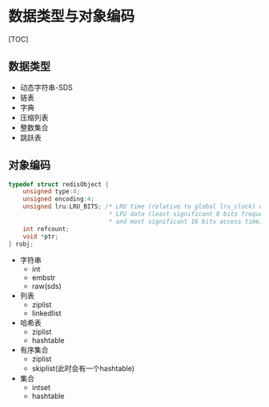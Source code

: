 # 数据类型与对象编码

[TOC]

## 数据类型

* 动态字符串-SDS
* 链表
* 字典
* 压缩列表
* 整数集合
* 跳跃表

## 对象编码

```c
typedef struct redisObject {
    unsigned type:4;
    unsigned encoding:4;
    unsigned lru:LRU_BITS; /* LRU time (relative to global lru_clock) or
                            * LFU data (least significant 8 bits frequency
                            * and most significant 16 bits access time). */
    int refcount;
    void *ptr;
} robj;
```

* 字符串
  * int
  * embstr
  * raw(sds)
* 列表
  * ziplist
  * linkedlist
* 哈希表
  * ziplist
  * hashtable
* 有序集合
  * ziplist
  * skiplist(此时会有一个hashtable)
* 集合
  * intset
  * hashtable